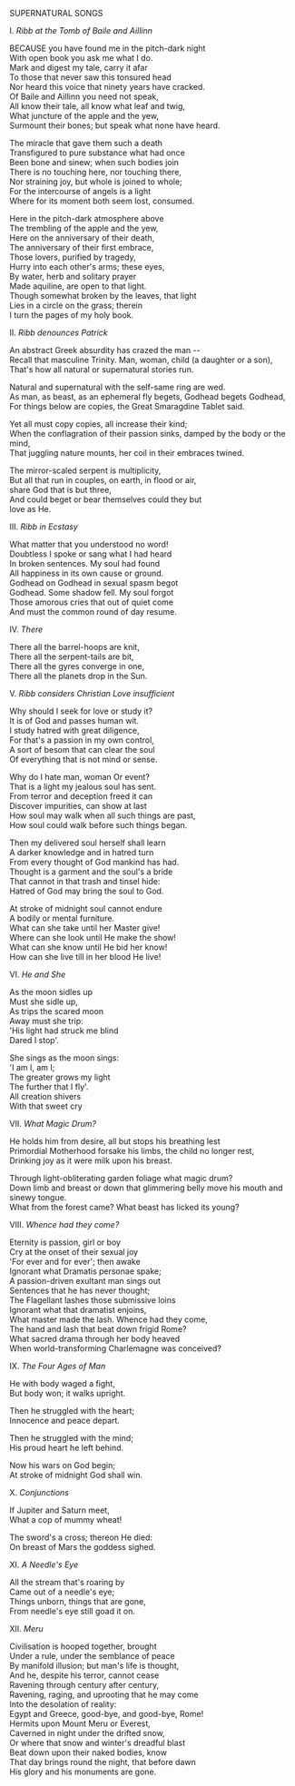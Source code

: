 SUPERNATURAL SONGS  
  
I.  *Ribb at the Tomb of Baile and Aillinn*  
  
BECAUSE you have found me in the pitch-dark night  
With open book you ask me what I do.  
Mark and digest my tale, carry it afar  
To those that never saw this tonsured head  
Nor heard this voice that ninety years have cracked.  
Of Baile and Aillinn you need not speak,  
All know their tale, all know what leaf and twig,  
What juncture of the apple and the yew,  
Surmount their bones; but speak what none have heard.  
  
The miracle that gave them such a death  
Transfigured to pure substance what had once  
Been bone and sinew; when such bodies join  
There is no touching here, nor touching there,  
Nor straining joy, but whole is joined to whole;  
For the intercourse of angels is a light  
Where for its moment both seem lost, consumed.  
  
Here in the pitch-dark atmosphere above  
The trembling of the apple and the yew,  
Here on the anniversary of their death,  
The anniversary of their first embrace,  
Those lovers, purified by tragedy,  
Hurry into each other's arms; these eyes,  
By water, herb and solitary prayer  
Made aquiline, are open to that light.  
Though somewhat broken by the leaves, that light  
Lies in a circle on the grass; therein  
I turn the pages of my holy book.  
  
  
II.  *Ribb denounces Patrick*  
  
An abstract Greek absurdity has crazed the man --  
Recall that masculine Trinity.  Man, woman, child (a daughter or a son),  
That's how all natural or supernatural stories run.  
  
Natural and supernatural with the self-same ring are wed.  
As man, as beast, as an ephemeral fly begets, Godhead begets Godhead,  
For things below are copies, the Great Smaragdine Tablet said.  
  
Yet all must copy copies, all increase their kind;  
When the conflagration of their passion sinks, damped by the body or the mind,  
That juggling nature mounts, her coil in their embraces twined.  
  
The mirror-scaled serpent is multiplicity,  
But all that run in couples, on earth, in flood or air,  
share God that is but three,  
And could beget or bear themselves could they but  
love as He.  
  
  
III.  *Ribb in Ecstasy*  
  
What matter that you understood no word!  
Doubtless I spoke or sang what I had heard  
In broken sentences.  My soul had found  
All happiness in its own cause or ground.  
Godhead on Godhead in sexual spasm begot  
Godhead.  Some shadow fell.  My soul forgot  
Those amorous cries that out of quiet come  
And must the common round of day resume.  
  
  
IV.  *There*  
  
There all the barrel-hoops are knit,  
There all the serpent-tails are bit,  
There all the gyres converge in one,  
There all the planets drop in the Sun.  
  
  
V.  *Ribb considers Christian Love insufficient*  
  
Why should I seek for love or study it?  
It is of God and passes human wit.  
I study hatred with great diligence,  
For that's a passion in my own control,  
A sort of besom that can clear the soul  
Of everything that is not mind or sense.  
  
Why do I hate man, woman Or event?  
That is a light my jealous soul has sent.  
From terror and deception freed it can  
Discover impurities, can show at last  
How soul may walk when all such things are past,  
How soul could walk before such things began.  
  
Then my delivered soul herself shall learn  
A darker knowledge and in hatred turn  
From every thought of God mankind has had.  
Thought is a garment and the soul's a bride  
That cannot in that trash and tinsel hide:  
Hatred of God may bring the soul to God.  
  
At stroke of midnight soul cannot endure  
A bodily or mental furniture.  
What can she take until her Master give!  
Where can she look until He make the show!  
What can she know until He bid her know!  
How can she live till in her blood He live!  
  
  
VI.  *He and She*  
  
As the moon sidles up  
Must she sidle up,  
As trips the scared moon  
Away must she trip:  
'His light had struck me blind  
Dared I stop'.  
  
She sings as the moon sings:  
'I am I, am I;  
The greater grows my light  
The further that I fly'.  
All creation shivers  
With that sweet cry  
  
  
VII.  *What Magic Drum?*  
  
He holds him from desire, all but stops his breathing lest  
Primordial Motherhood forsake his limbs, the child no longer rest,  
Drinking joy as it were milk upon his breast.  
  
Through light-obliterating garden foliage what magic drum?  
Down limb and breast or down that glimmering belly move his mouth and sinewy tongue.  
What from the forest came? What beast has licked its young?  
  
  
VIII.  *Whence had they come?*  
  
Eternity is passion, girl or boy  
Cry at the onset of their sexual joy  
'For ever and for ever'; then awake  
Ignorant what Dramatis personae spake;  
A passion-driven exultant man sings out  
Sentences that he has never thought;  
The Flagellant lashes those submissive loins  
Ignorant what that dramatist enjoins,  
What master made the lash.  Whence had they come,  
The hand and lash that beat down frigid Rome?  
What sacred drama through her body heaved  
When world-transforming Charlemagne was conceived?  
  
  
IX.  *The Four Ages of Man*  
  
He with body waged a fight,  
But body won; it walks upright.  
  
Then he struggled with the heart;  
Innocence and peace depart.  
  
Then he struggled with the mind;  
His proud heart he left behind.  
  
Now his wars on God begin;  
At stroke of midnight God shall win.  
  
  
X.  *Conjunctions*  
  
If Jupiter and Saturn meet,  
What a cop of mummy wheat!  
  
The sword's a cross; thereon He died:  
On breast of Mars the goddess sighed.  
  
  
XI.  *A Needle's Eye*  
  
All the stream that's roaring by  
Came out of a needle's eye;  
Things unborn, things that are gone,  
From needle's eye still goad it on.  
  
  
XII.  *Meru*  
  
Civilisation is hooped together, brought  
Under a rule, under the semblance of peace  
By manifold illusion; but man's life is thought,  
And he, despite his terror, cannot cease  
Ravening through century after century,  
Ravening, raging, and uprooting that he may come  
Into the desolation of reality:  
Egypt and Greece, good-bye, and good-bye, Rome!  
Hermits upon Mount Meru or Everest,  
Caverned in night under the drifted snow,  
Or where that snow and winter's dreadful blast  
Beat down upon their naked bodies, know  
That day brings round the night, that before dawn  
His glory and his monuments are gone.  
